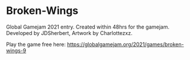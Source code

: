 # Broken-Wings
 Global Gamejam 2021 entry. Created within 48hrs for the gamejam. Developed by JDSherbert, Artwork by Charlottezxz. 

Play the game free here: 
https://globalgamejam.org/2021/games/broken-wings-9

